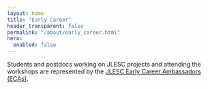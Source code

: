 ```yaml
---
layout: home
title: "Early Career"
header_transparent: false
permalink: "/about/early_career.html"
hero:
  enabled: false
---
```


Students and postdocs working on JLESC projects and attending the workshops are represented by the  <a href="/about/people">JLESC Early Career Ambassadors (ECAs)</a>. 
